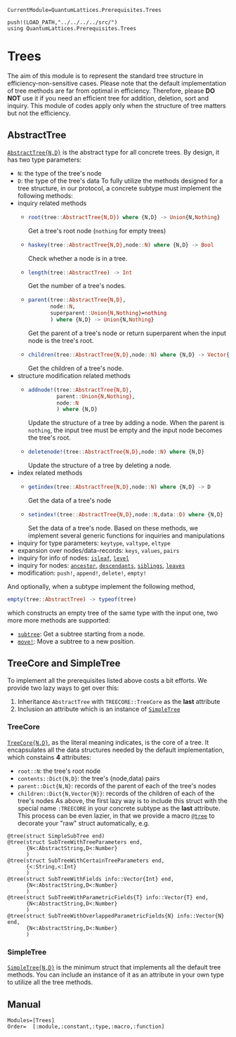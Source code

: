 ```@meta
CurrentModule=QuantumLattices.Prerequisites.Trees
```

```@setup trees
push!(LOAD_PATH,"../../../../src/")
using QuantumLattices.Prerequisites.Trees
```

# Trees

The aim of this module is to represent the standard tree structure in efficiency-non-sensitive cases. Please note that the default implementation of tree methods are far from optimal in efficiency. Therefore, please **DO NOT** use it if you need an efficient tree for addition, deletion, sort and inquiry. This module of codes apply only when the structure of tree matters but not the efficiency.

## AbstractTree

[`AbstractTree{N,D}`](@ref) is the abstract type for all concrete trees. By design, it has two type parameters:
* `N`: the type of the tree's node
* `D`: the type of the tree's data
To fully utilize the methods designed for a tree structure, in our protocol, a concrete subtype must implement the following methods:
* inquiry related methods
  - ```julia
    root(tree::AbstractTree{N,D}) where {N,D} -> Union{N,Nothing}
    ```
    Get a tree's root node (`nothing` for empty trees)
  - ```julia
    haskey(tree::AbstractTree{N,D},node::N) where {N,D} -> Bool
    ```
    Check whether a node is in a tree.
  - ```julia
    length(tree::AbstractTree) -> Int
    ```
    Get the number of a tree's nodes.
  - ```julia
    parent(tree::AbstractTree{N,D},
           node::N,
           superparent::Union{N,Nothing}=nothing
           ) where {N,D} -> Union{N,Nothing}
    ```
    Get the parent of a tree's node or return superparent when the input node is the tree's root.
  - ```julia
    children(tree::AbstractTree{N,D},node::N) where {N,D} -> Vector{N}
    ```
    Get the children of a tree's node.
* structure modification related methods
  - ```julia
    addnode!(tree::AbstractTree{N,D},
             parent::Union{N,Nothing},
             node::N
             ) where {N,D}
    ```
    Update the structure of a tree by adding a node. When the parent is `nothing`, the input tree must be empty and the input node becomes the tree's root.
  - ```julia
    deletenode!(tree::AbstractTree{N,D},node::N) where {N,D}
    ```
    Update the structure of a tree by deleting a node.
* index related methods
  - ```julia
    getindex(tree::AbstractTree{N,D},node::N) where {N,D} -> D
    ```
    Get the data of a tree's node
  - ```julia
    setindex!(tree::AbstractTree{N,D},node::N,data::D) where {N,D}
    ```
    Set the data of a tree's node.
Based on these methods, we implement several generic functions for inquiries and manipulations
* inquiry for type parameters: `keytype`, `valtype`, `eltype`
* expansion over nodes/data-records: `keys`, `values`, `pairs`
* inquiry for info of nodes: [`isleaf`](@ref), [`level`](@ref)
* inquiry for nodes: [`ancestor`](@ref), [`descendants`](@ref), [`siblings`](@ref), [`leaves`](@ref)
* modification: `push!`, `append!`, `delete!`, `empty!`

And optionally, when a subtype implement the following method,
```julia
empty(tree::AbstractTree) -> typeof(tree)
```
which constructs an empty tree of the same type with the input one, two more more methods are supported:
* [`subtree`](@ref): Get a subtree starting from a node.
* [`move!`](@ref): Move a subtree to a new position.

## TreeCore and SimpleTree

To implement all the prerequisites listed above costs a bit efforts. We provide two lazy ways to get over this:
1. Inheritance `AbstractTree` with `TREECORE::TreeCore` as the **last** attribute
2. Inclusion an attribute which is an instance of [`SimpleTree`](@ref)

### TreeCore

[`TreeCore{N,D}`](@ref), as the literal meaning indicates, is the core of a tree. It encapsulates all the data structures needed by the default implementation, which constains **4** attributes:
* `root::N`: the tree's root node
* `contents::Dict{N,D}`: the tree's (node,data) pairs
* `parent::Dict{N,N}`: records of the parent of each of the tree's nodes
* `children::Dict{N,Vector{N}}`: records of the children of each of the tree's nodes
As above, the first lazy way is to include this struct with the special name `:TREECORE` in your concrete subtype as the **last** attribute. This process can be even lazier, in that we provide a macro [`@tree`](@ref) to decorate your "raw" struct automatically, e.g.
```@repl trees
@tree(struct SimpleSubTree end)
@tree(struct SubTreeWithTreeParameters end,
      {N<:AbstractString,D<:Number}
      )
@tree(struct SubTreeWithCertainTreeParameters end,
      {<:String,<:Int}
      )
@tree(struct SubTreeWithFields info::Vector{Int} end,
      {N<:AbstractString,D<:Number}
      )
@tree(struct SubTreeWithParametricFields{T} info::Vector{T} end,
      {N<:AbstractString,D<:Number}
      )
@tree(struct SubTreeWithOverlappedParametricFields{N} info::Vector{N} end,
      {N<:AbstractString,D<:Number}
      )
```

### SimpleTree

[`SimpleTree{N,D}`](@ref) is the minimum struct that implements all the default tree methods. You can include an instance of it as an attribute in your own type to utilize all the tree methods.

## Manual

```@autodocs
Modules=[Trees]
Order=  [:module,:constant,:type,:macro,:function]
```
